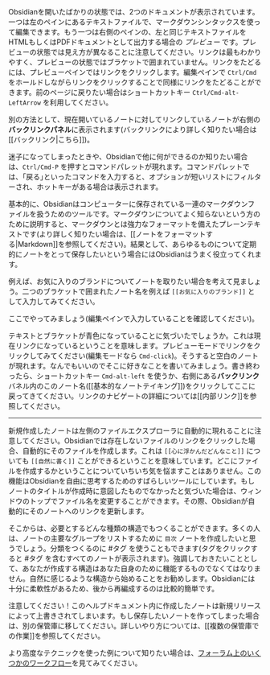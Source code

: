 Obsidianを開いたばかりの状態では、2つのドキュメントが表示されています。一つは左のペインにあるテキストファイルで、マークダウンシンタックスを使って編集できます。もう一つは右側のペインの、左と同じテキストファイルをHTMLもしくはPDFドキュメントとして出力する場合の _プレビュー_ です。プレビューの状態では見え方が異なることに注意してください。リンクは最もわかりやすく、プレビューの状態ではブラケットで囲まれていません。リンクをたどるには、プレビューペインではリンクをクリックします。編集ペインで `Ctrl/Cmd` をホールドしながらリンクをクリックすることで同様にリンクをたどることができます。前のページに戻りたい場合はショートカットキー `Ctrl/Cmd-alt-LeftArrow` を利用してください。

別の方法として、現在開いているノートに対してリンクしているノートが右側の**バックリンクパネル**に表示されます(バックリンクにより詳しく知りたい場合は[[バックリンク|こちら]])。

迷子になってしまったときや、Obsidianで他に何ができるのか知りたい場合は、`Ctrl/Cmd-P` を押すとコマンドパレットが現れます。コマンドパレットでは、｢戻る｣といったコマンドを入力すると、オプションが短いリストにフィルターされ、ホットキーがある場合は表示されます。

基本的に、Obsidianはコンピューターに保存されている一連のマークダウンファイルを扱うためのツールです。マークダウンについてよく知らないという方のために説明すると、マークダウンとは強力なフォーマットを備えたプレーンテキストです(より詳しく知りたい場合は、[[ノートをフォーマットする|Markdown]]を参照してください)。結果として、あらゆるものについて定期的にノートをとって保存したいという場合にはObsidianはうまく役立ってくれます。

例えば、お気に入りのブランドについてノートを取りたい場合を考えて見ましょう。二つのブラケットで囲まれたノート名を例えば `[[お気に入りのブランド]]` として入力してみてください。

ここでやってみましょう(編集ペインで入力していることを確認してください)。

テキストとブラケットが青色になっていることに気づいたでしょうか。これは現在リンクになっているということを意味します。プレビューモードでリンクをクリックしてみてください(編集モードなら `Cmd-click`)。そうすると空白のノートが現れます。なんでもいいのでそこに好きなことを書いてみましょう。書き終わったら、ショートカットキー `Cmd-alt-left` を使うか、右側にある**バックリンク**バネル内のこのノート名([[基本的なノートテイキング]])をクリックしてここに戻ってきてください。リンクのナビゲートの詳細については[[内部リンク]]を参照してください。

---

新規作成したノートは左側のファイルエクスプローラに自動的に現れることに注意してください。Obsidianでは存在しないファイルのリンクをクリックした場合、自動的にそのファイルを作成します。これは `[[心に浮かんだどんなこと]]` についても `[[自然に書く]]` ことができるということを意味しています。どこにファイルを作成するかということについていちいち気を悩ますことはありません。この機能はObsidianを自由に思考するためのすばらしいツールにしています。もしノートのタイトルが作成時に意図したものでなかったと気づいた場合は、ウィンドウのトップでファイル名を変更することができます。その際、Obsidianが自動的にそのノートへのリンクを更新します。

そこからは、必要とするどんな種類の構造でもつくることができます。多くの人は、ノートの主要なグループをリストするために `目次` ノートを作成したいと思うでしょう。分類をつくるのに #タグ  を使うこともできます(タグをクリックすると #タグ  を含むすべてのノートが表示されます)。強調しておきたいこととして、あなたが作成する構造はあなた自身のために機能するものでなくてはなりません。自然に感じるような構造から始めることをお勧めします。Obsidianには十分に柔軟性があるため、後から再編成するのは比較的簡単です。

注意してください！このヘルプドキュメント内に作成したノートは新規リリースによって上書きされてしまいます。もし保存したいノートを作ってしまった場合は、別の保管庫に移してください。詳しいやり方については、[[複数の保管庫での作業]]を参照してください。

より高度なテクニックを使った例について知りたい場合は、[フォーラム上のいくつかのワークフロー](https://forum.obsidian.md/t/example-workflows-in-obsidian/1093)を見てみてください。